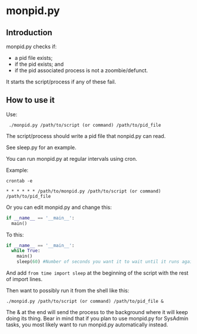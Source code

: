# monpid.py

## Introduction

monpid.py checks if:
 - a pid file exists;
 - if the pid exists; and
 - if the pid associated process is not a zoombie/defunct.

It starts the script/process if any of these fail.

## How to use it

Use:
```shell
 ./monpid.py /path/to/script (or command) /path/to/pid_file
 ```

The script/process should write a pid file that nonpid.py can read.

See sleep.py for an example.

You can run monpid.py at regular intervals using cron.

Example:
```shell
crontab -e
```
```
* * * * * * /path/to/monpid.py /path/to/script (or command) /path/to/pid_file
```
Or you can edit monpid.py and change this:
```python
if __name__ == '__main__':
  main()
```
To this:
```python
if __name__ == '__main__':
  while True:
    main()
    sleep(60) #Number of seconds you want it to wait until it runs again.
```
And add `from time import sleep` at the beginning of the script with the rest of import lines.

Then want to possibly run it from the shell like this:
```shell
./monpid.py /path/to/script (or command) /path/to/pid_file &
```
The & at the end will send the process to the background where it will keep doing its thing.
Bear in mind that if you plan to use monpid.py for SysAdmin tasks, you most likely want to run monpid.py automatically instead.
